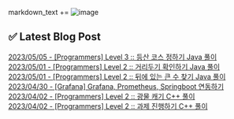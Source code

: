 

markdown_text += ![image](https://user-images.githubusercontent.com/76645095/162124599-f9d701d6-e523-49c4-a6ce-193dc38f1026.png)

## ✅ Latest Blog Post

[2023/05/05 - [Programmers] Level 3 :: 등산 코스 정하기 Java 풀이](https://jojaeng2.tistory.com/85) <br/>
[2023/05/01 - [Programmers] Level 2 :: 거리두기 확인하기 Java 풀이](https://jojaeng2.tistory.com/84) <br/>
[2023/05/01 - [Programmers] Level 2 :: 뒤에 있는 큰 수 찾기 Java 풀이](https://jojaeng2.tistory.com/83) <br/>
[2023/04/30 - [Grafana] Grafana, Prometheus, Springboot 연동하기](https://jojaeng2.tistory.com/82) <br/>
[2023/04/02 - [Programmers] Level 2 :: 광물 캐기 C++ 풀이](https://jojaeng2.tistory.com/81) <br/>
[2023/04/02 - [Programmers] Level 2 :: 과제 진행하기 C++ 풀이](https://jojaeng2.tistory.com/80) <br/>
